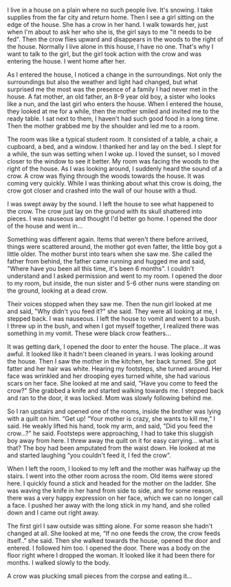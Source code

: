 I live in a house on a plain where no such people live. It's snowing. I take supplies from the far city and return home. Then I see a girl sitting on the edge of the house. She has a crow in her hand. I walk towards her, just when I'm about to ask her who she is, the girl says to me "it needs to be fed". Then the crow flies upward and disappears in the woods to the right of the house. Normally I live alone in this house, I have no one. That's why I want to talk to the girl, but the girl took action with the crow and was entering the house. I went home after her. 

As I entered the house, I noticed a change in the surroundings. Not only the surroundings but also the weather and light had changed, but what surprised me the most was the presence of a family I had never met in the house. A fat mother, an old father, an 8-9 year old boy, a sister who looks like a nun, and the last girl who enters the house. When I entered the house, they looked at me for a while, then the mother smiled and invited me to the ready table. I sat next to them, I haven't had such good food in a long time. Then the mother grabbed me by the shoulder and led me to a room. 

The room was like a typical student room. It consisted of a table, a chair, a cupboard, a bed, and a window. I thanked her and lay on the bed. I slept for a while, the sun was setting when I woke up. I loved the sunset, so I moved closer to the window to see it better. My room was facing the woods to the right of the house. As I was looking around, I suddenly heard the sound of a crow. A crow was flying through the woods towards the house. It was coming very quickly. While I was thinking about what this crow is doing, the crow got closer and crashed into the wall of our house with a thud. 

I was swept away by the sound. I left the house to see what happened to the crow. The crow just lay on the ground with its skull shattered into pieces. I was nauseous and thought I'd better go home. I opened the door of the house and went in… 

Something was different again. Items that weren't there before arrived, things were scattered around, the mother got even fatter, the little boy got a little older. The mother burst into tears when she saw me. She called the father from behind, the father came running and hugged me and said, "Where have you been all this time, it's been 6 months". I couldn't understand and I asked permission and went to my room. I opened the door to my room, but inside, the nun sister and 5-6 other nuns were standing on the ground, looking at a dead crow. 

Their voices stopped when they saw me. Then the nun girl looked at me and said, "Why didn't you feed it?" she said. They were all looking at me, I stepped back. I was nauseous. I left the house to vomit and went to a bush. I threw up in the bush, and when I got myself together, I realized there was something in my vomit. These were black crow feathers… 

It was getting dark, I opened the door to enter the house. The place…it was awful. It looked like it hadn't been cleaned in years. I was looking around the house. Then I saw the mother in the kitchen, her back turned. She got fatter and her hair was white. Hearing my footsteps, she turned around. Her face was wrinkled and her drooping eyes turned white, she had various scars on her face. She looked at me and said, "Have you come to feed the crow?" She grabbed a knife and started walking towards me. I stepped back and ran to the door, it was locked. Mom was slowly following behind me. 

So I ran upstairs and opened one of the rooms, inside the brother was lying with a quilt on him. “Get up! “Your mother is crazy, she wants to kill me,” I said. He weakly lifted his hand, took my arm, and said, "Did you feed the crow…?" he said. Footsteps were approaching, I had to take this sluggish boy away from here. I threw away the quilt on it for easy carrying… what is that? The boy had been amputated from the waist down. He looked at me and started laughing “you couldn't feed it, I fed the crow”. 

When I left the room, I looked to my left and the mother was halfway up the stairs. I went into the other room across the room. Old items were stored here. I quickly found a stick and headed for the mother on the ladder. She was waving the knife in her hand from side to side, and for some reason, there was a very happy expression on her face, which we can no longer call a face. I pushed her away with the long stick in my hand, and she rolled down and I came out right away. 

The first girl I saw outside was sitting alone. For some reason she hadn't changed at all. She looked at me, “If no one feeds the crow, the crow feeds itself..” she said. Then she walked towards the house, opened the door and entered. I followed him too. I opened the door. There was a body on the floor right where I dropped the woman. It looked like it had been there for months. I walked slowly to the body.

A crow was plucking small pieces from the corpse and eating it…